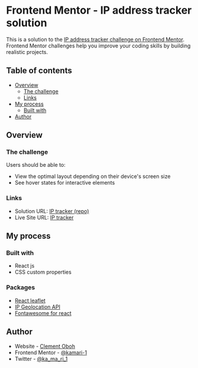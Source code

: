 # Frontend Mentor - IP address tracker solution

This is a solution to the [IP address tracker challenge on Frontend Mentor](https://www.frontendmentor.io/challenges/ip-address-tracker-I8-0yYAH0). Frontend Mentor challenges help you improve your coding skills by building realistic projects.

## Table of contents

- [Overview](#overview)
  - [The challenge](#the-challenge)
  <!-- - [Screenshot](#screenshot) -->
  - [Links](#links)
- [My process](#my-process)
  - [Built with](#built-with)
- [Author](#author)

## Overview

### The challenge

Users should be able to:

- View the optimal layout depending on their device's screen size
- See hover states for interactive elements

### Links

- Solution URL: [IP tracker (repo)](https://github.com/kamari-1/frontend-mentor/tree/master/ip-tracker)
- Live Site URL: [IP tracker](https://kamari-1.github.io/frontend-mentor/)

## My process

### Built with

- React js
- CSS custom properties

### Packages

- [React leaflet](https://react-leaflet.js.org/)
- [IP Geolocation API](https://geo.ipify.org/)
- [Fontawesome for react](https://fontawesome.com/v5.15/how-to-use/on-the-web/using-with/react)

## Author

- Website - [Clement Oboh](https://kamari-1.github.io/)
- Frontend Mentor - [@kamari-1](https://www.frontendmentor.io/profile/kamari-1)
- Twitter - [@ka_ma_ri_1](https://www.twitter.com/ka_ma_ri_1)
